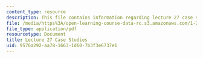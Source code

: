 ```yaml
---
content_type: resource
description: This file contains information regarding lecture 27 case studies.
file: /media/https%3A/open-learning-course-data-rc.s3.amazonaws.com/1-264j-database-internet-and-systems-integration-technologies-fall-2013/9576a292aa7816631d607b3f3e6737e1_MIT1_264JF13_L27_case.pdf
file_type: application/pdf
resourcetype: Document
title: Lecture 27 Case Studies
uid: 9576a292-aa78-1663-1d60-7b3f3e6737e1
---
```

